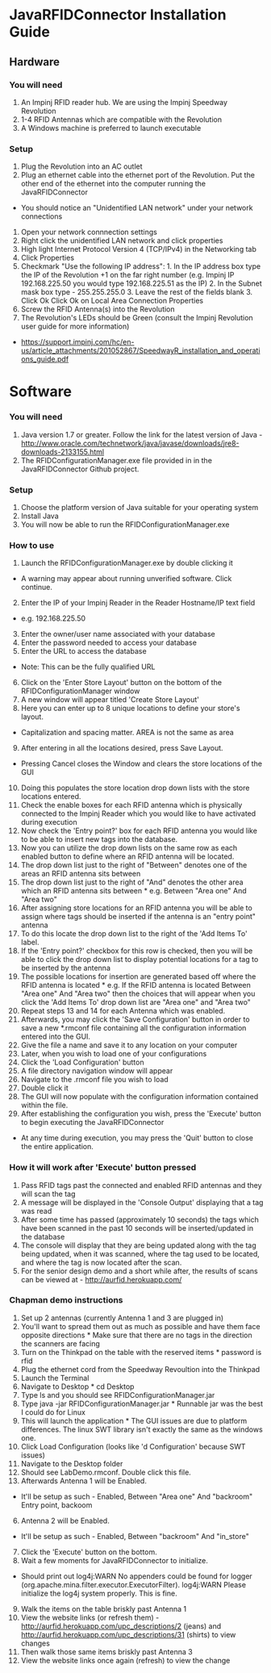 # JavaRFIDConnector Installation Guide
## Hardware
### You will need
1. An Impinj RFID reader hub. We are using the Impinj Speedway Revolution
2. 1-4 RFID Antennas which are compatible with the Revolution
3. A Windows machine is preferred to launch executable

### Setup 
1. Plug the Revolution into an AC outlet
2. Plug an ethernet cable into the ethernet port of the Revolution. Put the other end of the ethernet into the computer running the JavaRFIDConnector
  * You should notice an "Unidentified LAN network" under your network connections
  1. Open your network connnection settings 
  2. Right click the unidentified LAN network and click properties
  3. High light Internet Protocol Version 4 (TCP/IPv4) in the Networking tab
  4. Click Properties
  5. Checkmark "Use the following IP address":
    1. In the IP address box type the IP of the Revolution +1 on the far right number (e.g. Impinj IP 192.168.225.50 you would type 192.168.225.51 as the IP)
    2. In the Subnet mask box type - 255.255.255.0
    3. Leave the rest of the fields blank
    3. Click Ok
  Click Ok on Local Area Connection Properties
3. Screw the RFID Antenna(s) into the Revolution
4. The Revolution's LEDs should be Green (consult the Impinj Revolution user guide for more information)
  * https://support.impinj.com/hc/en-us/article_attachments/201052867/SpeedwayR_installation_and_operations_guide.pdf
  
# Software
### You will need
1. Java version 1.7 or greater. Follow the link for the latest version of Java  - http://www.oracle.com/technetwork/java/javase/downloads/jre8-downloads-2133155.html
2. The RFIDConfigurationManager.exe file provided in in the JavaRFIDConnector Github project.

### Setup
1. Choose the platform version of Java suitable for your operating system
2. Install Java
3. You will now be able to run the RFIDConfigurationManager.exe

### How to use
1. Launch the RFIDConfigurationManager.exe by double clicking it
  * A warning may appear about running unverified software. Click continue.
2. Enter the IP of your Impinj Reader in the Reader Hostname/IP text field
  * e.g. 192.168.225.50
3. Enter the owner/user name associated with your database
4. Enter the password needed to access your database
5. Enter the URL to access the database
  * Note: This can be the fully qualified URL
6. Click on the 'Enter Store Layout' button on the bottom of the RFIDConfigurationManager window
7. A new window will appear titled 'Create Store Layout'
8. Here you can enter up to 8 unique locations to define your store's layout.
  * Capitalization and spacing matter. AREA is not the same as area 
9. After entering in all the locations desired, press Save Layout.
  * Pressing Cancel closes the Window and clears the store locations of the GUI
10. Doing this populates the store location drop down lists with the store locations entered.
11. Check the enable boxes for each RFID antenna which is physically connected to the Impinj Reader which you would like to have activated during execution
12. Now check the 'Entry point?' box for each RFID antenna you would like to be able to insert new tags into the database.
13. Now you can utilize the drop down lists on the same row as each enabled button to define where an RFID antenna will be located.
  1. The drop down list just to the right of "Between" denotes one of the areas an RFID antenna sits between
  2. The drop down list just to the right of "And" denotes the other area which an RFID antenna sits between
    * e.g. Between "Area one" And "Area two"
14. After assigning store locations for an RFID antenna you will be able to assign where tags should be inserted if the antenna is an "entry point" antenna
  1. To do this locate the drop down list to the right of the 'Add Items To' label.
  2. If the 'Entry point?' checkbox for this row is checked, then you will be able to click the drop down list to display potential locations for a tag to be inserted by the antenna
  3. The possible locations for insertion are generated based off where the RFID antenna is located
    * e.g. If the RFID antenna is located Between "Area one" And "Area two" then the choices that will appear when you click the 'Add Items To' drop down list are "Area one" and "Area two"
15. Repeat steps 13 and 14 for each Antenna which was enabled.
16. Afterwards, you may click the 'Save Configuration' button in order to save a new *.rmconf file containing all the configuration information entered into the GUI.
17. Give the file a name and save it to any location on your computer
18. Later, when you wish to load one of your configurations
  1. Click the 'Load Configuration' button
  2. A file directory navigation window will appear
  3. Navigate to the .rmconf file you wish to load
  4. Double click it
  5. The GUI will now populate with the configuration information contained within the file.
19. After establishing the configuration you wish, press the 'Execute' button to begin executing the JavaRFIDConnector
  * At any time during execution, you may press the 'Quit' button to close the entire application.

### How it will work after 'Execute' button pressed
1. Pass RFID tags past the connected and enabled RFID antennas and they will scan the tag
2. A message will be displayed in the 'Console Output' displaying that a tag was read
3. After some time has passed (approximately 10 seconds) the tags which have been scanned in the past 10 seconds will be inserted/updated in the database
4. The console will display that they are being updated along with the tag being updated, when it was scanned, where the tag used to be located, and where the tag is now located after the scan.
5. For the senior design demo and a short while after, the results of scans can be viewed at - http://aurfid.herokuapp.com/

### Chapman demo instructions
1. Set up 2 antennas (currently Antenna 1 and 3 are plugged in)
  1. You'll want to spread them out as much as possible and have them face opposite directions
    * Make sure that there are no tags in the direction the scanners are facing
  2. Turn on the Thinkpad on the table with the reserved items
    * password is rfid
  2. Plug the ethernet cord from the Speedway Revoultion into the Thinkpad
  3. Launch the Terminal
  4. Navigate to Desktop 
    * cd Desktop
  5. Type ls and you should see RFIDConfigurationManager.jar
  6. Type java -jar RFIDConfigurationManager.jar
    * Runnable jar was the best I could do for Linux
  7. This will launch the application
    * The GUI issues are due to platform differences. The linux SWT library isn't exactly the same as the windows one.
2. Click Load Configuration (looks like 'd Configuration' because SWT issues)
3. Navigate to the Desktop folder
4. Should see LabDemo.rmconf. Double click this file.
5. Afterwards Antenna 1 will be Enabled. 
  * It'll be setup as such - Enabled, Between "Area one" And "backroom" Entry point, backoom
6. Antenna 2 will be Enabled.
  * It'll be setup as such - Enabled, Between "backroom" And "in_store"
7. Click the 'Execute' button on the bottom.
8. Wait a few moments for JavaRFIDConnector to initialize.
  * Should print out log4j:WARN No appenders could be found for logger (org.apache.mina.filter.executor.ExecutorFilter).
                     log4j:WARN Please initialize the log4j system properly.
    This is fine.
9. Walk the items on the table briskly past Antenna 1
10. View the website links (or refresh them) - http://aurfid.herokuapp.com/upc_descriptions/2 (jeans) and http://aurfid.herokuapp.com/upc_descriptions/31 (shirts) to view changes
11. Then walk those same items briskly past Antenna 3
12. View the website links once again (refresh) to view the change




